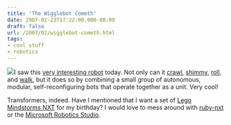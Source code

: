 ```yaml
---
title: 'The Wigglebot Cometh'
date: 2007-02-23T17:22:00.000-08:00
draft: false
url: /2007/02/wigglebot-cometh.html
tags: 
- cool stuff
- robotics
---
```


[![](http://www.newscientisttech.com/data/images/ns/cms/dn11238/dn11238-1_400.jpg)](http://www.newscientisttech.com/data/images/ns/cms/dn11238/dn11238-1_400.jpg)I saw this [very interesting robot](http://www.newscientisttech.com/article.ns?id=dn11238&feedId=online-news_rss20) today. Not only can it [crawl](http://www.isi.edu/robots/superbot/movies/Feb2007/beach-caterpillar.wmv), [shimmy](http://www.isi.edu/robots/superbot/movies/Feb2007/ropeclimber.wmv), [roll](http://www.isi.edu/robots/superbot/movies/Feb2007/rollingtrack1.wmv), and [walk](http://www.isi.edu/robots/superbot/movies/Feb2007/walker1.wmv), but it does so by combining a small group of autonomous, modular, self-reconfiguring bots that operate together as a unit. Very cool!  
  
Transformers, indeed. Have I mentioned that I want a set of [Lego Mindstorms NXT](http://mindstorms.lego.com) for my birthday? I would love to mess around with [ruby-nxt](http://rubyforge.org/projects/ruby-nxt/) or the [Microsoft Robotics Studio](http://msdn.microsoft.com/robotics/).